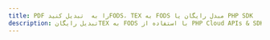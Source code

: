 ---title: PDF را به  تبدیل کنیدFODS، TEX به FODS مبدل رایگان یا PHP SDKdescription: تبدیل رایگانTEX به FODS با استفاده از PHP Cloud APIs & SDK همچنین اسناد PDF را در Cloud ایجاد، ویرایش و رندر کنید.---